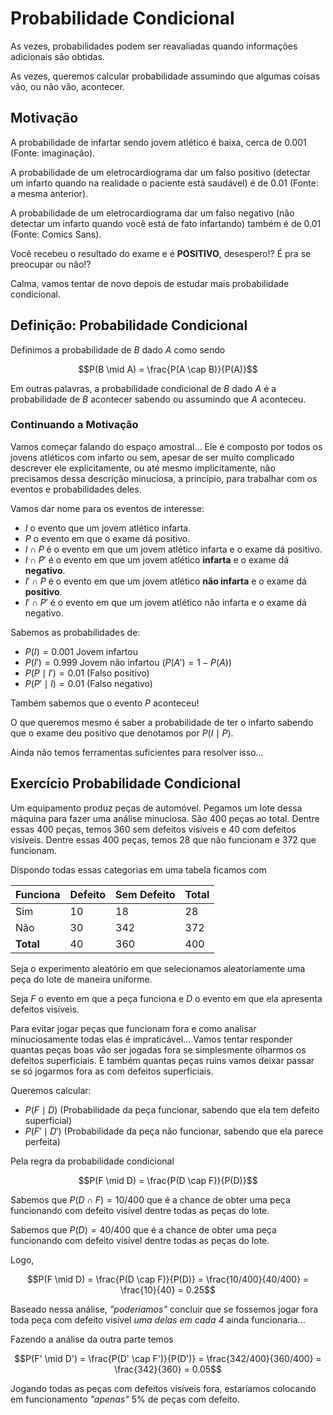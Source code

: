 # Probabilidade Condicional

As vezes, probabilidades podem ser reavaliadas quando informações adicionais são obtidas.

As vezes, queremos calcular probabilidade assumindo que algumas coisas vão, ou não vão, acontecer.

## Motivação

A probabilidade de infartar sendo jovem atlético é baixa, cerca de 0.001 (Fonte: imaginação).

A probabilidade de um eletrocardiograma dar um falso positivo (detectar um infarto quando na realidade o paciente está saudável) é de 0.01 (Fonte: a mesma anterior).

A probabilidade de um eletrocardiograma dar um falso negativo (não detectar um infarto quando você está de fato infartando) também é de 0.01 (Fonte: Comics Sans).

Você recebeu o resultado do exame e é **POSITIVO**, desespero!? É pra se preocupar ou não!?

Calma, vamos tentar de novo depois de estudar mais probabilidade condicional.

## Definição: Probabilidade Condicional

Definimos a probabilidade de $B$ dado $A$ como sendo

$$P(B \mid A) = \frac{P(A \cap B)}{P(A)}$$

Em outras palavras, a probabilidade condicional de $B$ dado $A$ é a probabilidade de $B$ acontecer sabendo ou assumindo que $A$ aconteceu.

### Continuando a Motivação

Vamos começar falando do espaço amostral...
Ele é composto por todos os jovens atléticos com infarto ou sem, apesar de ser muito complicado descrever ele explicitamente, ou até mesmo implicitamente, não precisamos dessa descrição minuciosa, a princípio, para trabalhar com os eventos e probabilidades deles.

Vamos dar nome para os eventos de interesse:

- $I$ o evento que um jovem atlético infarta.
- $P$ o evento em que o exame dá positivo.
- $I \cap P$ é o evento em que um jovem atlético infarta e o exame dá positivo.
- $I \cap P'$ é o evento em que um jovem atlético **infarta** e o exame dá **negativo**.
- $I' \cap P$ é o evento em que um jovem atlético **não infarta** e o exame dá **positivo**.
- $I' \cap P'$ é o evento em que um jovem atlético não infarta e o exame dá negativo.

Sabemos as probabilidades de:

- $P(I) = 0.001$ Jovem infartou
- $P(I') = 0.999$ Jovem não infartou ($P(A') = 1 - P(A)$)
- $P(P \mid I') = 0.01$ (Falso positivo)
- $P(P' \mid I) = 0.01$ (Falso negativo)

Também sabemos que o evento $P$ aconteceu!

O que queremos mesmo é saber a probabilidade de ter o infarto sabendo que o exame deu positivo que denotamos por $P(I \mid P)$.

Ainda não temos ferramentas suficientes para resolver isso...

## Exercício Probabilidade Condicional

Um equipamento produz peças de automóvel.
Pegamos um lote dessa máquina para fazer uma análise minuciosa.
São 400 peças ao total.
Dentre essas 400 peças, temos 360 sem defeitos visíveis e 40 com defeitos visíveis.
Dentre essas 400 peças, temos 28 que não funcionam e 372 que funcionam.

Dispondo todas essas categorias em uma tabela ficamos com

| Funciona  | Defeito | Sem Defeito | **Total** |
| --------- | ------- | ----------- | --------- |
| Sim       | 10      | 18          | 28        |
| Não       | 30      | 342         | 372       |
| **Total** | 40      | 360         | 400       |

Seja o experimento aleatório em que selecionamos aleatoriamente uma peça do lote de maneira uniforme.

Seja $F$ o evento em que a peça funciona e $D$ o evento em que ela apresenta defeitos visíveis.

Para evitar jogar peças que funcionam fora e como analisar minuciosamente todas elas é impraticável...
Vamos tentar responder quantas peças boas vão ser jogadas fora se simplesmente olharmos os defeitos superficiais.
E também quantas peças ruins vamos deixar passar se só jogarmos fora as com defeitos superficiais.

Queremos calcular:

- $P(F \mid D)$ (Probabilidade da peça funcionar, sabendo que ela tem defeito superficial)
- $P(F' \mid D')$ (Probabilidade da peça não funcionar, sabendo que ela parece perfeita)

Pela regra da probabilidade condicional

$$P(F \mid D) = \frac{P(D \cap F)}{P(D)}$$

Sabemos que $P(D \cap F) = 10 / 400$ que é a chance de obter uma peça funcionando com defeito visível dentre todas as peças do lote.

Sabemos que $P(D) = 40 / 400$ que é a chance de obter uma peça funcionando com defeito visível dentre todas as peças do lote.

Logo,

$$P(F \mid D) = \frac{P(D \cap F)}{P(D)} = \frac{10/400}{40/400} = \frac{10}{40} = 0.25$$

Baseado nessa análise, _"poderíamos"_ concluir que se fossemos jogar fora toda peça com defeito visível _uma delas em cada 4_ ainda funcionaria...

Fazendo a análise da outra parte temos

$$P(F' \mid D') = \frac{P(D' \cap F')}{P(D')} = \frac{342/400}{360/400} = \frac{342}{360} = 0.05$$

Jogando todas as peças com defeitos visíveis fora, estaríamos colocando em funcionamento _"apenas"_ 5% de peças com defeito.
